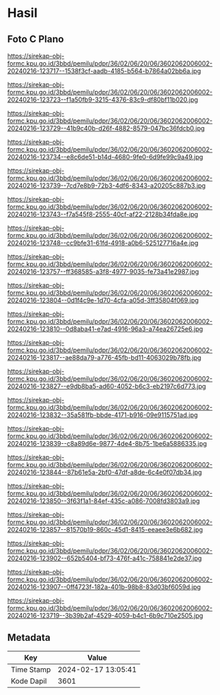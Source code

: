 # Hasil

## Foto C Plano

https://sirekap-obj-formc.kpu.go.id/3bbd/pemilu/pdpr/36/02/06/20/06/3602062006002-20240216-123717--1538f3cf-aadb-4185-b564-b7864a02bb6a.jpg

https://sirekap-obj-formc.kpu.go.id/3bbd/pemilu/pdpr/36/02/06/20/06/3602062006002-20240216-123723--f1a50fb9-3215-4376-83c9-df80bf11b020.jpg

https://sirekap-obj-formc.kpu.go.id/3bbd/pemilu/pdpr/36/02/06/20/06/3602062006002-20240216-123729--41b9c40b-d26f-4882-8579-047bc36fdcb0.jpg

https://sirekap-obj-formc.kpu.go.id/3bbd/pemilu/pdpr/36/02/06/20/06/3602062006002-20240216-123734--e8c6de51-b14d-4680-9fe0-6d9fe99c9a49.jpg

https://sirekap-obj-formc.kpu.go.id/3bbd/pemilu/pdpr/36/02/06/20/06/3602062006002-20240216-123739--7cd7e8b9-72b3-4df6-8343-a20205c887b3.jpg

https://sirekap-obj-formc.kpu.go.id/3bbd/pemilu/pdpr/36/02/06/20/06/3602062006002-20240216-123743--f7a545f8-2555-40cf-af22-2128b34fda8e.jpg

https://sirekap-obj-formc.kpu.go.id/3bbd/pemilu/pdpr/36/02/06/20/06/3602062006002-20240216-123748--cc9bfe31-61fd-4918-a0b6-525127716a4e.jpg

https://sirekap-obj-formc.kpu.go.id/3bbd/pemilu/pdpr/36/02/06/20/06/3602062006002-20240216-123757--ff368585-a3f8-4977-9035-fe73a41e2987.jpg

https://sirekap-obj-formc.kpu.go.id/3bbd/pemilu/pdpr/36/02/06/20/06/3602062006002-20240216-123804--0d1f4c9e-1d70-4cfa-a05d-3ff35804f069.jpg

https://sirekap-obj-formc.kpu.go.id/3bbd/pemilu/pdpr/36/02/06/20/06/3602062006002-20240216-123810--0d8aba41-e7ad-4916-96a3-a74ea26725e6.jpg

https://sirekap-obj-formc.kpu.go.id/3bbd/pemilu/pdpr/36/02/06/20/06/3602062006002-20240216-123817--ae88da79-a776-45fb-bd11-4063029b78fb.jpg

https://sirekap-obj-formc.kpu.go.id/3bbd/pemilu/pdpr/36/02/06/20/06/3602062006002-20240216-123827--e9db8ba5-ad60-4052-b6c3-eb2197c6d773.jpg

https://sirekap-obj-formc.kpu.go.id/3bbd/pemilu/pdpr/36/02/06/20/06/3602062006002-20240216-123832--35a581fb-bbde-4171-b916-09e9115751ad.jpg

https://sirekap-obj-formc.kpu.go.id/3bbd/pemilu/pdpr/36/02/06/20/06/3602062006002-20240216-123839--c8a89d6e-9877-4de4-8b75-1be6a5886335.jpg

https://sirekap-obj-formc.kpu.go.id/3bbd/pemilu/pdpr/36/02/06/20/06/3602062006002-20240216-123844--87b61e5a-2bf0-47df-a8de-6c4e0f07db34.jpg

https://sirekap-obj-formc.kpu.go.id/3bbd/pemilu/pdpr/36/02/06/20/06/3602062006002-20240216-123850--3f63f1a1-84ef-435c-a086-7008fd3803a9.jpg

https://sirekap-obj-formc.kpu.go.id/3bbd/pemilu/pdpr/36/02/06/20/06/3602062006002-20240216-123857--81570b19-860c-45d1-8415-eeaee3e6b682.jpg

https://sirekap-obj-formc.kpu.go.id/3bbd/pemilu/pdpr/36/02/06/20/06/3602062006002-20240216-123902--652b5404-bf73-476f-a41c-758841e2de37.jpg

https://sirekap-obj-formc.kpu.go.id/3bbd/pemilu/pdpr/36/02/06/20/06/3602062006002-20240216-123907--0ff4723f-182a-401b-98b8-83d03bf6059d.jpg

https://sirekap-obj-formc.kpu.go.id/3bbd/pemilu/pdpr/36/02/06/20/06/3602062006002-20240216-123719--3b39b2af-4529-4059-b4c1-6b9c710e2505.jpg


## Metadata

| Key        | Value               |
| ---------- | ------------------- |
| Time Stamp | 2024-02-17 13:05:41 |
| Kode Dapil | 3601                |



